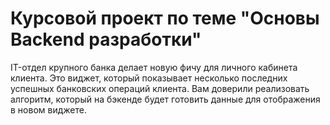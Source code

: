 # Курсовой проект по теме "Основы Backend разработки"
IT-отдел крупного банка делает новую фичу для личного кабинета клиента. Это виджет, который показывает несколько последних успешных
банковских операций клиента. Вам доверили реализовать алгоритм, который на бэкенде будет готовить данные для отображения в новом виджете.
